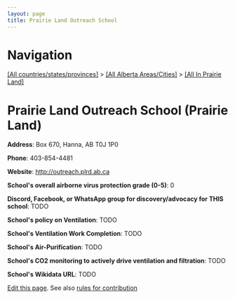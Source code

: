 ```yaml
---
layout: page
title: Prairie Land Outreach School
---
```

# Navigation

[[All countries/states/provinces]](../../..) > [[All Alberta Areas/Cities]](../..) > [[All In Prairie Land]](..)

# Prairie Land Outreach School (Prairie Land)

**Address**: Box 670, Hanna, AB T0J 1P0

**Phone**: 403-854-4481

**Website**: <http://outreach.plrd.ab.ca>

**School's overall airborne virus protection grade (0-5)**: 0

**Discord, Facebook, or WhatsApp group for discovery/advocacy for THIS school**: TODO

**School's policy on Ventilation**: TODO

**School's Ventilation Work Completion**: TODO

**School's Air-Purification**: TODO

**School's CO2 monitoring to actively drive ventilation and filtration**: TODO

**School's Wikidata URL**: TODO


[Edit this page](https://github.com/ventilate-schools/AB/edit/main/./Prairie_Land/Prairie_Land_Outreach_School.md). See also [rules for contribution](../../../contribution-rules/)